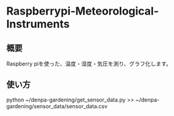 # Raspberrypi-Meteorological-Instruments
## 概要
Raspberry piを使った、温度・湿度・気圧を測り、グラフ化します。
## 使い方
python ~/denpa-gardening/get_sensor_data.py >> ~/denpa-gardening/sensor_data/sensor_data.csv
